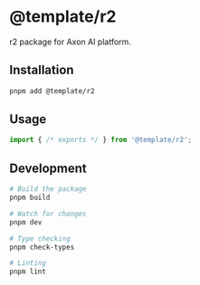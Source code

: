 # @template/r2

r2 package for Axon AI platform.

## Installation

```bash
pnpm add @template/r2
```

## Usage

```typescript
import { /* exports */ } from '@template/r2';
```

## Development

```bash
# Build the package
pnpm build

# Watch for changes
pnpm dev

# Type checking
pnpm check-types

# Linting
pnpm lint
```